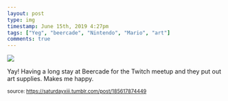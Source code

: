 ```yaml
---
layout: post
type: img
timestamp: June 15th, 2019 4:27pm
tags: ["Yeg", "beercade", "Nintendo", "Mario", "art"]
comments: true
---
```

<img src="https://saturdayxiii.github.io/media/185617874449.jpg"/>

Yay!  Having a long stay at Beercade for the Twitch meetup and they put out art supplies.  Makes me happy.
 
  
<small>source: https://saturdayxiii.tumblr.com/post/185617874449</small>